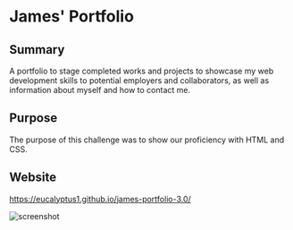 # James' Portfolio

## Summary
A portfolio to stage completed works and projects to showcase my web development skills to potential employers and collaborators, as well as information about myself and how to contact me.

## Purpose
The purpose of this challenge was to show our proficiency with HTML and CSS.

## Website
https://eucalyptus1.github.io/james-portfolio-3.0/


![screenshot](./assets/screenshot.png)